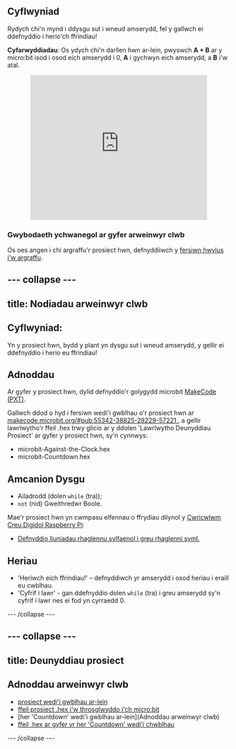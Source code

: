 ## Cyflwyniad

Rydych chi'n mynd i ddysgu sut i wneud amserydd, fel y gallwch ei ddefnyddio i herio'ch ffrindiau!

**Cyfarwyddiadau**: Os ydych chi'n darllen hwn ar-lein, pwyswch **A + B** ar y micro:bit isod i osod eich amserydd i 0, **A** i gychwyn eich amserydd, a **B** i'w atal.

<div class="trinket" style="width:400px;margin: 0 auto;">
<div style="position:relative;height:0;padding-bottom:81.97%;overflow:hidden;"><iframe style="position:absolute;top:0;left:0;width:100%;height:100%;" src="https://makecode.microbit.org/---run?id=55342-38825-28229-57221" allowfullscreen="allowfullscreen" sandbox="allow-popups allow-scripts allow-same-origin" frameborder="0"></iframe></div>
</div>

### Gwybodaeth ychwanegol ar gyfer arweinwyr clwb

Os oes angen i chi argraffu'r prosiect hwn, defnyddiiwch y [fersiwn hwylus i'w argraffu](https://projects.raspberrypi.org/cy-GB/projects/against-the-clock/print).

--- collapse ---
---
title: Nodiadau arweinwyr clwb
---
## Cyflwyniad:

Yn y prosiect hwn, bydd y plant yn dysgu sut i wneud amserydd, y gellir ei ddefnyddio i herio eu ffrindiau!

## Adnoddau

Ar gyfer y prosiect hwn, dylid defnyddio'r golygydd microbit [MakeCode (PXT)](http://jumpto.cc/pxt-new).

Gallwch ddod o hyd i fersiwn wedi'i gwblhau o'r prosiect hwn ar [makecode.microbit.org/#pub:55342-38825-28229-57221 ](https://makecode.microbit.org/#pub:55342-38825-28229-57221), a gellir lawrlwytho'r ffeil .hex trwy glicio ar y ddolen 'Lawrlwytho Deunyddiau Prosiect' ar gyfer y prosiect hwn, sy'n cynnwys:

* microbit-Against-the-Clock.hex
* microbit-Countdown.hex

## Amcanion Dysgu

* Ailadrodd (dolen `while` (tra));
* `not` (nid) Gweithredwr Boole.

Mae'r prosiect hwn yn cwmpasu elfennau o ffrydiau dilynol y [Cwricwlwm Creu Digidol Raspberry Pi](http://rpf.io/curriculum):

* [Defnyddio lluniadau rhaglennu sylfaenol i greu rhaglenni syml.](https://www.raspberrypi.org/curriculum/programming/creator)

## Heriau

* 'Heriwch eich ffrindiau!' – defnyddiwch yr amserydd i osod heriau i eraill eu cwblhau.
* 'Cyfrif i lawr' - gan ddefnyddio dolen `while` (tra) i greu amserydd sy'n cyfrif i lawr nes ei fod yn cyrraedd 0.

--- /collapse ---

--- collapse ---
---
title: Deunyddiau prosiect
---
## Adnoddau arweinwyr clwb

* [prosiect wedi'i gwblhau ar-lein](https://makecode.microbit.org/#pub:55342-38825-28229-57221)
* [ffeil prosiect .hex i'w throsglwyddo i'ch micro:bit](resources/microbit-Against-the-Clock.hex)
* [her 'Countdown' wedi'i gwblhau ar-lein](Adnoddau arweinwyr clwb)
* [ffeil .hex ar gyfer yr her 'Countdown' wedi'i chwblhau](resources/microbit-Countdown.hex)

--- /collapse ---